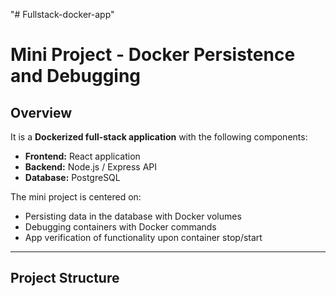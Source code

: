 "# Fullstack-docker-app" 
# Mini Project  - Docker Persistence and Debugging

## Overview
It is a **Dockerized full-stack application** with the following components:

- **Frontend:** React application
- **Backend:** Node.js / Express API
- **Database:** PostgreSQL

The mini project is centered on:

- Persisting data in the database with Docker volumes
- Debugging containers with Docker commands
- App verification of functionality upon container stop/start

---


## Project Structure

